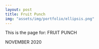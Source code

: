 ```yaml
---
layout: post
title: Fruit Punch
img: "assets/img/portfolio/ellipsis.png"
---
```


This is the page for: FRUIT PUNCH

NOVEMBER 2020
